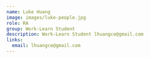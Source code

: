 ```yaml
---
name: Luke Huang
image: images/luke-people.jpg
role: RA
group: Work-Learn Student 
description: Work-Learn Student lhuangce@gmail.com
links:
  email: lhuangce@gmail.com
---
```

